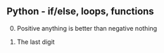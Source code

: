 ## Python - if/else, loops, functions

0. Positive anything is better than negative nothing


1. The last digit
